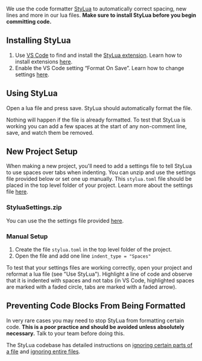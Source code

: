
We use the code formatter [StyLua](https://github.com/JohnnyMorganz/StyLua) to automatically correct spacing, new lines and more in our lua files. **Make sure to install StyLua before you begin committing code.**
 
## Installing StyLua
1. Use [VS Code](https://code.visualstudio.com/) to find and install the [StyLua extension](https://marketplace.visualstudio.com/items?itemName=JohnnyMorganz.stylua). Learn how to install extensions [here](https://code.visualstudio.com/docs/editor/extension-marketplace).
2. Enable the VS Code setting “Format On Save”. Learn how to change settings [here](https://code.visualstudio.com/docs/getstarted/settings#:~:text=To%20open%20the%20Settings%20editor,macOS%20%2D%20Code%20%3E%20Preferences%20%3E%20Settings).


## Using StyLua
Open a lua file and press save. StyLua should automatically format the file. 

Nothing will happen if the file is already formatted. To test that StyLua is working you can add a few spaces at the start of any non-comment line, save, and watch them be removed.



## New Project Setup
When making a new project, you'll need to add a settings file to tell StyLua to use spaces over tabs when indenting. You can unzip and use the settings file provided below or set one up manually. This `stylua.toml` file should be placed in the top level folder of your project. Learn more about the settings file [here](https://github.com/JohnnyMorganz/StyLua#configuration).

### StyluaSettings.zip
You can use the the settings file provided [here](https://github.com/funovus/editor-wiki/files/9221770/StyluaSettings.zip).

### Manual Setup
1. Create the file `stylua.toml` in the top level folder of the project. 
2. Open the file and add one line `indent_type = "Spaces"`

To test that your settings files are working correctly, open your project and reformat a lua file (see "Use StyLua"). Highlight a line of code and observe that it is indented with spaces and not tabs (in VS Code, highlighted spaces are marked with a faded circle, tabs are marked with a faded arrow).

## Preventing Code Blocks From Being Formatted
In very rare cases you may need to stop StyLua from formatting certain code. **This is a poor practice and should be avoided unless absolutely necessary.** Talk to your team before doing this.

The StyLua codebase has detailed instructions on [ignoring certain parts of a file](https://github.com/JohnnyMorganz/StyLua#ignoring-parts-of-a-file) and [ignoring entire files](https://github.com/JohnnyMorganz/StyLua#filtering-using-styluaignore).